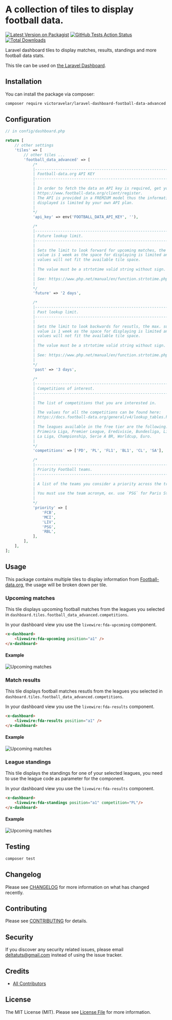 # A collection of tiles to display football data.

[![Latest Version on Packagist](https://img.shields.io/packagist/v/VictorAvelar/laravel-dashboard-football-data-advanced.svg?style=flat-square)](https://packagist.org/packages/VictorAvelar/laravel-dashboard-football-data-advanced)
[![GitHub Tests Action Status](https://img.shields.io/github/workflow/status/VictorAvelar/laravel-dashboard-football-data-advanced/run-tests?label=tests)](https://github.com/VictorAvelar/laravel-dashboard-football-data-advanced/actions?query=workflow%3Arun-tests+branch%3Amaster)
[![Total Downloads](https://img.shields.io/packagist/dt/VictorAvelar/laravel-dashboard-football-data-advanced.svg?style=flat-square)](https://packagist.org/packages/:vendor/laravel-dashboard-football-data-advanced)

Laravel dashboard tiles to display matches, results, standings and more football data stats. 

This tile can be used on [the Laravel Dashboard](https://docs.spatie.be/laravel-dashboard).

## Installation

You can install the package via composer:

```bash
composer require victoravelar/laravel-dashboard-football-data-advanced
```

## Configuration

```php
// in config/dashboard.php

return [
    // other settings
    'tiles' => [
        // other tiles ...
        'football_data_advanced' => [
            /*
            |--------------------------------------------------------------------------
            | Football-data.org API KEY
            |--------------------------------------------------------------------------
            |
            | In order to fetch the data an API key is required, get yours at 
            | https://www.football-data.org/client/register.
            | The API is provided in a FREMIUM model thus the information to be
            | displayed is limited by your own API plan.
            |
            */
            'api_key' => env('FOOTBALL_DATA_API_KEY', ''),

            /*
            |--------------------------------------------------------------------------
            | Future lookup limit.
            |--------------------------------------------------------------------------
            |
            | Sets the limit to look forward for upcoming matches, the max. suggested
            | value is 1 week as the space for displaying is limited and most of the
            | values will not fit the available tile space.
            |
            | The value must be a strtotime valid string without sign.
            |
            | See: https://www.php.net/manual/en/function.strtotime.php
            |
            */
            'future' => '2 days',

            /*
            |--------------------------------------------------------------------------
            | Past lookup limit.
            |--------------------------------------------------------------------------
            |
            | Sets the limit to look backwards for resutls, the max. suggested
            | value is 1 week as the space for displaying is limited and most of the
            | values will not fit the available tile space.
            |
            | The value must be a strtotime valid string without sign.
            |
            | See: https://www.php.net/manual/en/function.strtotime.php
            |
            */
            'past' => '3 days',
            
            /*
            |--------------------------------------------------------------------------
            | Competitions of interest.
            |--------------------------------------------------------------------------
            |
            | The list of competitions that you are interested in.
            |
            | The values for all the competitions can be found here:
            | https://docs.football-data.org/general/v4/lookup_tables.html#_league_codes
            |
            | The leagues available in the free tier are the following: Champions League,
            | Primeira Liga, Premier League, Eredivisie, Bundesliga, Ligue 1, Serie A,
            | La Liga, Championship, Serie A BR, Worldcup, Euro.
            |
            */
            'competitions' => ['PD', 'PL', 'FL1', 'BL1', 'CL', 'SA'],

            /*
            |--------------------------------------------------------------------------
            | Priority Football teams.
            |--------------------------------------------------------------------------
            |
            | A list of the teams you consider a priority across the tracked competitions.
            |
            | You must use the team acronym, ex. use `PSG` for Paris St. Germain.
            |
            */
            'priority' => [
                'FCB',
                'MCI',
                'LIV',
                'PSG',
                'RBL',
            ],
        ],
    ],
];

```

## Usage

This package contains multiple tiles to display information from [Football-data.org](https://www.football-data.org/), the usage will be broken down per tile.

### Upcoming matches

This tile displays upcoming football matches from the leagues you selected in `dashboard.tiles.football_data_advanced.competitions`.

In your dashboard view you use the `livewire:fda-upcoming` component.

```html
<x-dashboard>
    <livewire:fda-upcoming position="a1" />
</x-dashboard>
```

#### Example

![Upcoming matches](media/upcoming-matches.png)

### Match results

This tile displays football matches resutls from the leagues you selected in `dashboard.tiles.football_data_advanced.competitions`.

In your dashboard view you use the `livewire:fda-results` component.

```html
<x-dashboard>
    <livewire:fda-results position="a1" />
</x-dashboard>
```

#### Example

![Upcoming matches](media/match-results.png)

### League standings

This tile displays the standings for one of your selected leagues, you need to use the league code as parameter for the component.

In your dashboard view you use the `livewire:fda-results` component.

```html
<x-dashboard>
    <livewire:fda-standings position="a1" competition="PL"/>
</x-dashboard>
```

#### Example

![Upcoming matches](media/league-standings.png)

## Testing

``` bash
composer test
```

## Changelog

Please see [CHANGELOG](https://github.com/VictorAvelar/laravel-dashboard-football-data-advanced/releases) for more information on what has changed recently.

## Contributing

Please see [CONTRIBUTING](https://github.com/spatie/.github/blob/main/CONTRIBUTING.md) for details.

## Security

If you discover any security related issues, please email deltatuts@gmail.com instead of using the issue tracker.

## Credits

- [All Contributors](../../contributors)

## License

The MIT License (MIT). Please see [License File](LICENSE.md) for more information.
